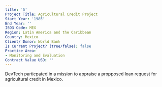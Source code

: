 ```yaml
---
title: '5'
Project Title: Agricultural Credit Project
Start Year: '1985'
End Year: ''
ISO3 Code: MEX
Region: Latin America and the Caribbean
Country: Mexico
Client/ Donor: World Bank
Is Current Project? (true/false): false
Practice Area:
- Monitoring and Evaluation
Contract Value USD: ''
---
```


DevTech particpated in a mission to appraise a propposed loan request for agricultural credit in Mexico.